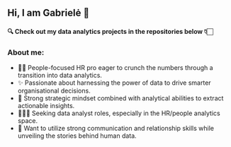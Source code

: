 ## Hi, I am Gabrielė 👋

#### 🔍 Check out my data analytics projects in the repositories below 👇🏻

### About me:

- 👯‍♀️ People-focused HR pro eager to crunch the numbers through a transition into data analytics.
- ✨ Passionate about harnessing the power of data to drive smarter organisational decisions.
- 🧠 Strong strategic mindset combined with analytical abilities to extract actionable insights.
- 🕵🏻‍♀️ Seeking data analyst roles, especially in the HR/people analytics space.
- 💬 Want to utilize strong communication and relationship skills while unveiling the stories behind human data.
  

